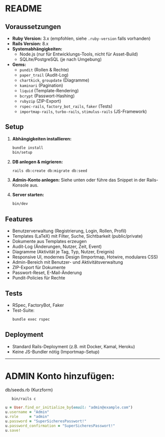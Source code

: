 # README

## Voraussetzungen

- **Ruby Version:** 3.x (empfohlen, siehe `.ruby-version` falls vorhanden)
- **Rails Version:** 8.x
- **Systemabhängigkeiten:**  
  - Node.js (nur für Entwicklungs-Tools, nicht für Asset-Build)
  - SQLite/PostgreSQL (je nach Umgebung)
- **Gems:**  
  - `pundit` (Rollen & Rechte)
  - `paper_trail` (Audit-Log)
  - `chartkick`, `groupdate` (Diagramme)
  - `kaminari` (Pagination)
  - `liquid` (Template-Rendering)
  - `bcrypt` (Passwort-Hashing)
  - `rubyzip` (ZIP-Export)
  - `rspec-rails`, `factory_bot_rails`, `faker` (Tests)
  - `importmap-rails`, `turbo-rails`, `stimulus-rails` (JS-Framework)

## Setup

1. **Abhängigkeiten installieren:**
   ```sh
   bundle install
   bin/setup
   ```

2. **DB anlegen & migrieren:**
   ```sh
   rails db:create db:migrate db:seed
   ```

3. **Admin-Konto anlegen:**
   Siehe unten oder führe das Snippet in der Rails-Konsole aus.

4. **Server starten:**
   ```sh
   bin/dev
   ```

## Features

- Benutzerverwaltung (Registrierung, Login, Rollen, Profil)
- Templates (LaTeX) mit Filter, Suche, Sichtbarkeit (public/private)
- Dokumente aus Templates erzeugen
- Audit-Log (Änderungen, Nutzer, Zeit, Event)
- Diagramme (Aktivität je Tag, Typ, Nutzer, Ereignis)
- Responsive UI, modernes Design (Importmap, Hotwire, modulares CSS)
- Admin-Bereich mit Benutzer- und Aktivitätsverwaltung
- ZIP-Export für Dokumente
- Passwort-Reset, E-Mail-Änderung
- Pundit-Policies für Rechte

## Tests

- RSpec, FactoryBot, Faker
- Test-Suite:  
  ```sh
  bundle exec rspec
  ```

## Deployment

- Standard Rails-Deployment (z.B. mit Docker, Kamal, Heroku)
- Keine JS-Bundler nötig (Importmap-Setup)

---

# ADMIN Konto hinzufügen:
db/seeds.rb (Kurzform)

```sh
   bin/rails c
   ```
```ruby
u = User.find_or_initialize_by(email: "admin@example.com")
u.username = "Admin"
u.role     = "admin"
u.password = "SuperSicheresPasswort!"
u.password_confirmation = "SuperSicheresPasswort!"
u.save!
```
